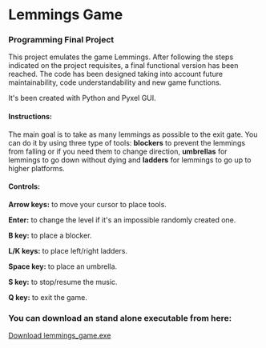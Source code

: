 <h1>Lemmings Game</h1>
<h3> Programming Final Project </h3>

<p>This project emulates the game Lemmings. After following the steps indicated on the project requisites, a final functional version has been reached. The code has been designed taking into account future maintainability, code understandability and new game functions.</p>

<p>It's been created with Python and Pyxel GUI.</p>

<h4>Instructions:</h4>
<p>The main goal is to take as many lemmings as possible to the exit gate. You can do it by using three type of tools: <strong>blockers</strong> to prevent the lemmings from falling or if you need them to change direction, <strong>umbrellas</strong> for lemmings to go down without dying and <strong>ladders</strong> for lemmings to go up to higher platforms.</p>

<h4>Controls: </h4>
<p><strong>Arrow keys:</strong> to move your cursor to place tools. </p>
<p><strong>Enter:</strong> to change the level if it's an impossible randomly created one.</p>
<p><strong>B key:</strong> to place a blocker.</p>
<p><strong>L/K keys:</strong> to place left/right ladders.</p>
<p><strong>Space key:</strong> to place an umbrella.</p>
<p><strong>S key:</strong> to stop/resume the music.</p>
<p><strong>Q key:</strong> to exit the game.</p>



<h3> You can download an stand alone executable from here: </h3>
<a href="https://drive.google.com/file/d/1ow6hAP-m31EqwSAA-Vylurus3RN-dB6y/view?usp=sharing">Download lemmings_game.exe</a>

